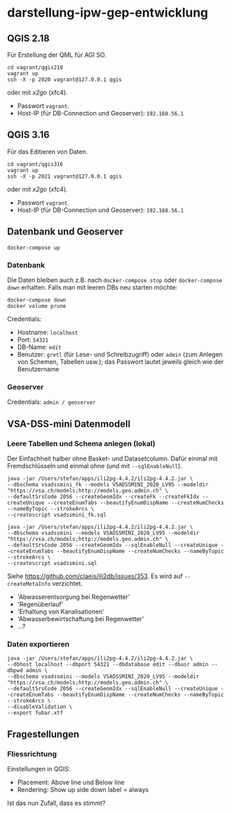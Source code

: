 # darstellung-ipw-gep-entwicklung

## QGIS 2.18
Für Erstellung der QML für AGI SO.

```
cd vagrant/qgis218
vagrant up
ssh -X -p 2020 vagrant@127.0.0.1 qgis
```

oder mit _x2go_ (xfc4). 

- Passwort `vagrant`.
- Host-IP (für DB-Connection und Geoserver): `192.168.56.1`


## QGIS 3.16
Für das Editieren von Daten.

```
cd vagrant/qgis316
vagrant up
ssh -X -p 2021 vagrant@127.0.0.1 qgis
```

oder mit _x2go_ (xfc4). 

- Passwort `vagrant`.
- Host-IP (für DB-Connection und Geoserver): `192.168.56.1`

## Datenbank und Geoserver

```
docker-compose up
```

### Datenbank

Die Daten bleiben auch z.B. nach `docker-compose stop` oder `docker-compose down` erhalten. Falls man mit leeren DBs neu starten möchte:

```
docker-compose down
docker volume prune
```

Credentials: 

* Hostname: `localhost`
* Port: `54321`
* DB-Name: `edit`
* Benutzer: `gretl` (für Lese- und Schreibzugriff) oder `admin` (zum Anlegen von Schemen, Tabellen usw.); das Passwort lautet jeweils gleich wie der Benutzername


### Geoserver

Credentials: `admin / geoserver`

## VSA-DSS-mini Datenmodell 

### Leere Tabellen und Schema anlegen (lokal)

Der Einfachheit halber ohne Basket- und Datasetcolumn. Dafür einmal mit Fremdschlüsseln und einmal ohne (und mit `--sqlEnableNull`).

```
java -jar /Users/stefan/apps/ili2pg-4.4.2/ili2pg-4.4.2.jar \
--dbschema vsadssmini_fk --models VSADSSMINI_2020_LV95 --modeldir "https://vsa.ch/models;http://models.geo.admin.ch" \
--defaultSrsCode 2056 --createGeomIdx --createFk --createFkIdx --createUnique --createEnumTabs --beautifyEnumDispName --createNumChecks --nameByTopic --strokeArcs \
--createscript vsadssmini_fk.sql
```

```
java -jar /Users/stefan/apps/ili2pg-4.4.2/ili2pg-4.4.2.jar \
--dbschema vsadssmini --models VSADSSMINI_2020_LV95 --modeldir "https://vsa.ch/models;http://models.geo.admin.ch" \
--defaultSrsCode 2056 --createGeomIdx --sqlEnableNull --createUnique --createEnumTabs --beautifyEnumDispName --createNumChecks --nameByTopic --strokeArcs \
--createscript vsadssmini.sql
```

Siehe https://github.com/claeis/ili2db/issues/353. Es wird auf `--createMetaInfo` verzichtet.

- 'Abwasserentsorgung bei Regenwetter'
- 'Regenüberlauf'
- 'Erhaltung von Kanalisationen'
- 'Abwasserbewirtschaftung bei Regenwetter'
- ...?


### Daten exportieren
```
java -jar /Users/stefan/apps/ili2pg-4.4.2/ili2pg-4.4.2.jar \
--dbhost localhost --dbport 54321 --dbdatabase edit --dbusr admin --dbpwd admin \
--dbschema vsadssmini --models VSADSSMINI_2020_LV95 --modeldir "https://vsa.ch/models;http://models.geo.admin.ch" \
--defaultSrsCode 2056 --createGeomIdx --sqlEnableNull --createUnique --createEnumTabs --beautifyEnumDispName --createNumChecks --nameByTopic --strokeArcs \
--disableValidation \
--export fubar.xtf
```

## Fragestellungen

### Fliessrichtung
Einstellungen in QGIS:
- Placement: Above line und Below line
- Rendering: Show up side down label = always

Ist das nun Zufall, dass es stimmt?